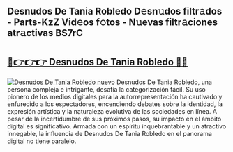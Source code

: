 ## Desnudos De Tania Robledo D𝚎sn𝚞dos filtr𝚊dos - Parts-KzZ Vid𝚎os f𝚘tos - N𝚞evas filtr𝚊ciones atr𝚊ctivas BS7rC

# <h2><a href="http://mb1cu4.tromn.icu/?c=Desnudos+De+Tania+Robledo">🔗👉👉👉 Desnudos De Tania Robledo 🔗🔗</a></h2>

[![Desnudos De Tania Robledo nuevo](https://i.imgur.com/pEAQMta.gif)](http://mb1cu4.tromn.icu/?c=Desnudos+De+Tania+Robledo)
Desnudos De Tania Robledo, una persona compleja e intrigante, desafía la categorización fácil. Su uso pionero de los medios digitales para la autorrepresentación ha cautivado y enfurecido a los espectadores, encendiendo debates sobre la identidad, la expresión artística y la naturaleza evolutiva de las sociedades en línea. A pesar de la incertidumbre de sus próximos pasos, su impacto en el ámbito digital es significativo. Armada con un espíritu inquebrantable y un atractivo innegable, la influencia de Desnudos De Tania Robledo en el panorama digital no tiene paralelo.
